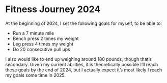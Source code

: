 
<!-- README.md is generated from README.Rmd. Please edit that file -->

# Fitness Journey 2024

<!-- badges: start -->
<!-- badges: end -->

At the beginning of 2024, I set the following goals for myself, to be
able to:

- Run a 7 minute mile
- Bench press 2 times my weight
- Leg press 4 times my weight
- Do 20 consecutive pull ups

I also would like to end up weighing around 180 pounds, though that’s
secondary. Given my current abilities, it is theoretically possible I’ll
reach these goals by the end of 2024, but I actually expect it’s most
likely I reach my goals some time in 2025.
